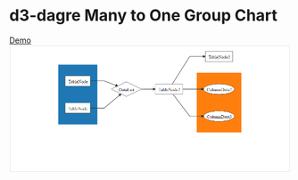 # d3-dagre Many to One Group Chart <br />
[Demo](https://jsfiddle.net/pramuz/LtcmotL2/7/) <br />
![Alt text](image/D3_Dagre_Many_to_One_and_One_to_Many.png?raw=true "Optional Title")


